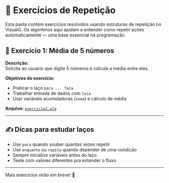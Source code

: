 # 🔁 Exercícios de Repetição

Esta pasta contém exercícios resolvidos usando estruturas de repetição no VisualG. Os algoritmos aqui ajudam a entender como repetir ações automaticamente — uma base essencial na programação.

## 📌 Exercício 1: Média de 5 números

**Descrição:**  
Solicita ao usuário que digite 5 números e calcula a média entre eles.

**Objetivos do exercício:**
- Praticar o laço `para ... faca`
- Trabalhar entrada de dados com `leia`
- Usar variáveis acumuladoras (`soma`) e cálculo de média

**Arquivo:** [`exercicio2.alg`](exercicio2.alg)

---

## ✍️ Dicas para estudar laços

- Use `para` quando souber quantas vezes repetir
- Use `enquanto` ou `repita` quando depender de uma condição
- Sempre inicialize variáveis antes do laço
- Teste com valores diferentes pra entender o fluxo

---

Mais exercícios virão em breve! 🚀
